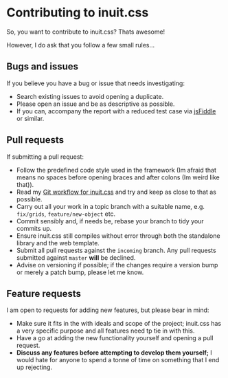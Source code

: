 # Contributing to inuit.css

So, you want to contribute to inuit.css? Thats awesome!

However, I do ask that you follow a few small rules…

## Bugs and issues

If you believe you have a bug or issue that needs investigating:

* Search existing issues to avoid opening a duplicate.
* Please open an issue and be as descriptive as possible.
* If you can, accompany the report with a reduced test case via
  [jsFiddle](http://jsfiddle.net/) or similar.

## Pull requests

If submitting a pull request:

* Follow the predefined code style used in the framework (Im afraid that means
  no spaces before opening braces and after colons (Im weird like that)).
* Read my [Git workflow for inuit.css](http://csswizardry.com/2012/12/my-git-workflow-for-inuit-css/)
  and try and keep as close to that as possible.
* Carry out all your work in a topic branch with a suitable name, e.g.
  `fix/grids`, `feature/new-object` etc.
* Commit sensibly and, if needs be, rebase your branch to tidy your commits up.
* Ensure inuit.css still compiles without error through both the standalone
  library and the web template.
* Submit all pull requests against the `incoming` branch. Any pull requests
  submitted against `master` **will** be declined.
* Advise on versioning if possible; if the changes require a version bump or
  merely a patch bump, please let me know.

## Feature requests

I am open to requests for adding new features, but please bear in mind:

* Make sure it fits in the with ideals and scope of the project; inuit.css has a
  very specific purpose and all features need tp tie in with this.
* Have a go at adding the new functionality yourself and opening a pull request.
* **Discuss any features before attempting to develop them yourself;** I would
  hate for anyone to spend a tonne of time on something that I end up rejecting.
